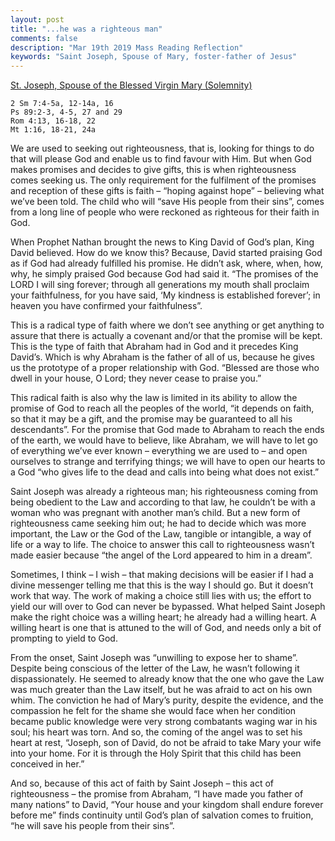```yaml
---
layout: post
title: "...he was a righteous man"
comments: false
description: "Mar 19th 2019 Mass Reading Reflection"
keywords: "Saint Joseph, Spouse of Mary, foster-father of Jesus"
---
```


[St. Joseph, Spouse of the Blessed Virgin Mary (Solemnity)](http://www.usccb.org/bible/readings/031919.cfm)

```
2 Sm 7:4-5a, 12-14a, 16 
Ps 89:2-3, 4-5, 27 and 29 
Rom 4:13, 16-18, 22
Mt 1:16, 18-21, 24a 
```
We are used to seeking out righteousness, that is, looking for things to do that will please God and enable us to find favour with Him. But when God makes promises and decides to give gifts, this is when righteousness comes seeking us. The only requirement for the fulfilment of the promises and reception of these gifts is faith – “hoping against hope” – believing what we’ve been told. The child who will “save His people from their sins”, comes from a long line of people who were reckoned as righteous for their faith in God.  

When Prophet Nathan brought the news to King David of God’s plan, King David believed. How do we know this? Because, David started praising God as if God had already fulfilled his promise. He didn’t ask, where, when, how, why, he simply praised God because God had said it. “The promises of the LORD I will sing forever; through all generations my mouth shall proclaim your faithfulness, for you have said, ‘My kindness is established forever’; in heaven you have confirmed your faithfulness”. 

This is a radical type of faith where we don’t see anything or get anything to assure that there is actually a covenant and/or that the promise will be kept. This is the type of faith that Abraham had in God and it precedes King David’s. Which is why Abraham is the father of all of us, because he gives us the prototype of a proper relationship with God. “Blessed are those who dwell in your house, O Lord; they never cease to praise you.” 

This radical faith is also why the law is limited in its ability to allow the promise of God to reach all the peoples of the world, “it depends on faith, so that it may be a gift, and the promise may be guaranteed to all his descendants”. For the promise that God made to Abraham to reach the ends of the earth, we would have to believe, like Abraham, we will have to let go of everything we’ve ever known – everything we are used to – and open ourselves to strange and terrifying things; we will have to open our hearts to a God “who gives life to the dead and calls into being what does not exist.”  

Saint Joseph was already a righteous man; his righteousness coming from being obedient to the Law and according to that law, he couldn’t be with a woman who was pregnant with another man’s child. But a new form of righteousness came seeking him out; he had to decide which was more important, the Law or the God of the Law, tangible or intangible, a way of life or a way to life. The choice to answer this call to righteousness wasn’t made easier because “the angel of the Lord appeared to him in a dream”. 

Sometimes, I think – I wish – that making decisions will be easier if I had a divine messenger telling me that this is the way I should go. But it doesn’t work that way. The work of making a choice still lies with us; the effort to yield our will over to God can never be bypassed. What helped Saint Joseph make the right choice was a willing heart; he already had a willing heart. A willing heart is one that is attuned to the will of God, and needs only a bit of prompting to yield to God. 

From the onset, Saint Joseph was “unwilling to expose her to shame”. Despite being conscious of the letter of the Law, he wasn’t following it dispassionately. He seemed to already know that the one who gave the Law was much greater than the Law itself, but he was afraid to act on his own whim. The conviction he had of Mary’s purity, despite the evidence, and the compassion he felt for the shame she would face when her condition became public knowledge were very strong combatants waging war in his soul; his heart was torn. And so, the coming of the angel was to set his heart at rest, “Joseph, son of David, do not be afraid to take Mary your wife into your home. For it is through the Holy Spirit that this child has been conceived in her.” 

And so, because of this act of faith by Saint Joseph – this act of righteousness – the promise from Abraham, “I have made you father of many nations” to David, “Your house and your kingdom shall endure forever before me” finds continuity until God’s plan of salvation comes to fruition, “he will save his people from their sins”. 
